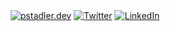 <div align="center">
  <a href="https://pstadler.dev"><img src="https://img.shields.io/static/v1?style=flat-square&color=A26CF0&label=pstadler&message=.dev&logo=curl&logoColor=D8FF6D" alt="pstadler.dev" /></a>
  <a href="https://twitter.com/pstadler"><img src="https://img.shields.io/twitter/follow/pstadler?label=Twitter&logo=twitter&style=flat-square&color=1da1f2&logoColor=ffffff" alt="Twitter" /></a>
  <a href="https://www.linkedin.com/in/pstadler"><img src="https://img.shields.io/static/v1?logo=linkedin&style=flat-square&color=0072b1&label=LinkedIn&message=%E2%98%86" alt="LinkedIn"></a>
</div>
